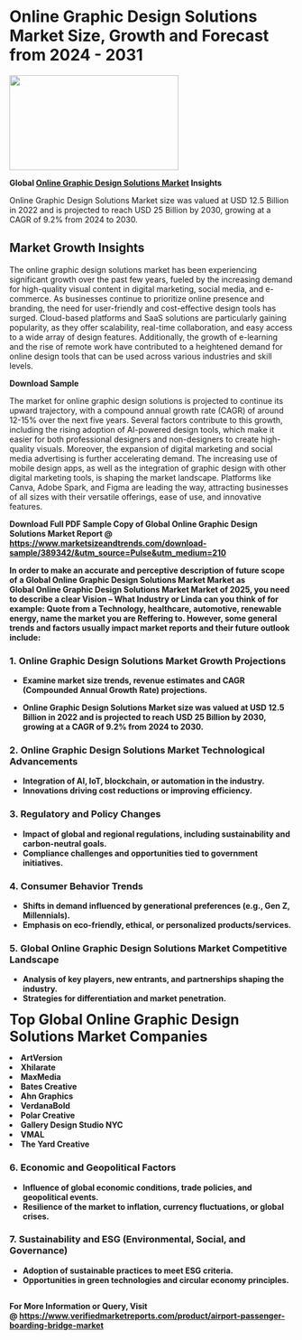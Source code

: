 <H1>Online Graphic Design Solutions Market Size, Growth and Forecast from 2024 - 2031</H1><img class="aligncenter size-medium wp-image-584254" src="https://thirdeyenews.in/wp-content/uploads/2024/09/Global-Market-Research-300x168.jpeg" alt="" width="300" height="168" /><p><strong>Global&nbsp;<a href="https://www.marketsizeandtrends.com/download-sample/389342/&amp;utm_source=Pulse&amp;utm_medium=210">Online Graphic Design Solutions Market</a> Insights</strong></p><p>Online Graphic Design Solutions Market size was valued at USD 12.5 Billion in 2022 and is projected to reach USD 25 Billion by 2030, growing at a CAGR of 9.2% from 2024 to 2030.</p><p><h2>Market Growth Insights</h2> <p>The online graphic design solutions market has been experiencing significant growth over the past few years, fueled by the increasing demand for high-quality visual content in digital marketing, social media, and e-commerce. As businesses continue to prioritize online presence and branding, the need for user-friendly and cost-effective design tools has surged. Cloud-based platforms and SaaS solutions are particularly gaining popularity, as they offer scalability, real-time collaboration, and easy access to a wide array of design features. Additionally, the growth of e-learning and the rise of remote work have contributed to a heightened demand for online design tools that can be used across various industries and skill levels.</p> <p><strong>Download Sample</strong></p> <p>The market for online graphic design solutions is projected to continue its upward trajectory, with a compound annual growth rate (CAGR) of around 12-15% over the next five years. Several factors contribute to this growth, including the rising adoption of AI-powered design tools, which make it easier for both professional designers and non-designers to create high-quality visuals. Moreover, the expansion of digital marketing and social media advertising is further accelerating demand. The increasing use of mobile design apps, as well as the integration of graphic design with other digital marketing tools, is shaping the market landscape. Platforms like Canva, Adobe Spark, and Figma are leading the way, attracting businesses of all sizes with their versatile offerings, ease of use, and innovative features.</p> <p><strong></p><p><span class=""><strong>Download Full PDF Sample Copy of Global Online Graphic Design Solutions Market Report</strong> @ <a href="https://www.marketsizeandtrends.com/download-sample/389342/&amp;utm_source=Pulse&amp;utm_medium=210" target="_blank">https://www.marketsizeandtrends.com/download-sample/389342/&amp;utm_source=Pulse&amp;utm_medium=210</a></span></p><p>In order to make an accurate and perceptive description of future scope of a Global&nbsp;Online Graphic Design Solutions Market Market as Global&nbsp;Online Graphic Design Solutions Market Market of 2025, you need to describe a clear Vision &ndash; What Industry or Linda can you think of for example: Quote from a Technology, healthcare, automotive, renewable energy, name the market you are Reffering to. However, some general trends and factors usually impact market reports and their future outlook include:</p><h3>1.&nbsp;<strong>Online Graphic Design Solutions Market Growth Projections</strong></h3><ul><li>Examine market size trends, revenue estimates and CAGR (Compounded Annual Growth Rate) projections.</li><li><p>Online Graphic Design Solutions Market size was valued at USD 12.5 Billion in 2022 and is projected to reach USD 25 Billion by 2030, growing at a CAGR of 9.2% from 2024 to 2030.</p></li></ul><h3>2.&nbsp;<strong>Online Graphic Design Solutions Market Technological Advancements</strong></h3><ul><li>Integration of AI, IoT, blockchain, or automation in the industry.</li><li>Innovations driving cost reductions or improving efficiency.</li></ul><h3>3.&nbsp;<strong>Regulatory and Policy Changes</strong></h3><ul><li>Impact of global and regional regulations, including sustainability and carbon-neutral goals.</li><li>Compliance challenges and opportunities tied to government initiatives.</li></ul><h3>4.&nbsp;<strong>Consumer Behavior Trends</strong></h3><ul><li>Shifts in demand influenced by generational preferences (e.g., Gen Z, Millennials).</li><li>Emphasis on eco-friendly, ethical, or personalized products/services.</li></ul><h3>5.&nbsp;<strong>Global Online Graphic Design Solutions Market Competitive Landscape</strong></h3><ul><li>Analysis of key players, new entrants, and partnerships shaping the industry.</li><li>Strategies for differentiation and market penetration.</li></ul><p data-pm-slice="1 1 []"><span style="color: inherit; font-family: inherit; font-size: 25px;">Top Global Online Graphic Design Solutions Market Companies</span></p><div class="" data-test-id=""><p><li>ArtVersion</li><li> Xhilarate</li><li> MaxMedia</li><li> Bates Creative</li><li> Ahn Graphics</li><li> VerdanaBold</li><li> Polar Creative</li><li> Gallery Design Studio NYC</li><li> VMAL</li><li> The Yard Creative</li></p></div><h3>6.&nbsp;<strong>Economic and Geopolitical Factors</strong></h3><ul><li>Influence of global economic conditions, trade policies, and geopolitical events.</li><li>Resilience of the market to inflation, currency fluctuations, or global crises.</li></ul><h3>7.&nbsp;<strong>Sustainability and ESG (Environmental, Social, and Governance)</strong></h3><ul><li>Adoption of sustainable practices to meet ESG criteria.</li><li>Opportunities in green technologies and circular economy principles.</li></ul><h2><strong style="font-size: 14px;">For More Information or Query, Visit @&nbsp;</strong><a style="background-color: #ffffff; font-size: 14px;" href="https://www.marketsizeandtrends.com/report/online-graphic-design-solutions-market/" target="_blank">https://www.verifiedmarketreports.com/product/airport-passenger-boarding-bridge-market</a></h2>
